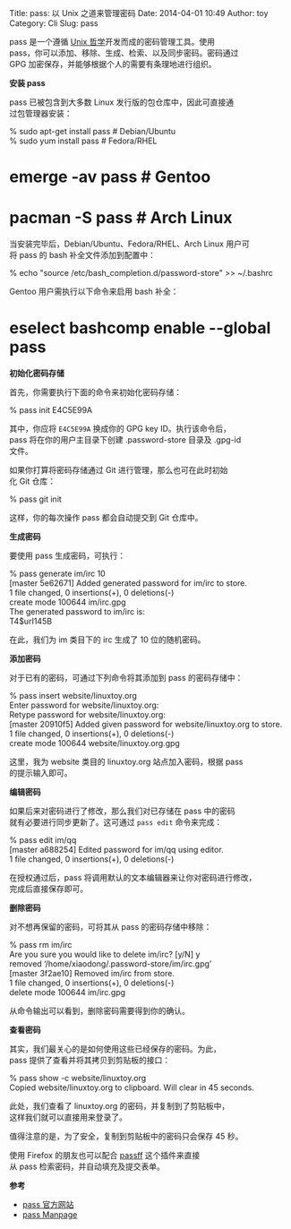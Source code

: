 Title: pass: 以 Unix 之道来管理密码
Date: 2014-04-01 10:49
Author: toy
Category: Cli
Slug: pass

pass 是一个遵循 [Unix 哲学][u]开发而成的密码管理工具。使用  
pass，你可以添加、移除、生成、检索、以及同步密码。密码通过  
GPG 加密保存，并能够根据个人的需要有条理地进行组织。

**安装 pass**

pass 已被包含到大多数 Linux 发行版的包仓库中，因此可直接通  
过包管理器安装：

% sudo apt-get install pass # Debian/Ubuntu  
% sudo yum install pass # Fedora/RHEL  
# emerge -av pass # Gentoo  
# pacman -S pass # Arch Linux

当安装完毕后，Debian/Ubuntu、Fedora/RHEL、Arch Linux 用户可  
将 pass 的 bash 补全文件添加到配置中：

% echo "source /etc/bash\_completion.d/password-store" >> ~/.bashrc

Gentoo 用户需执行以下命令来启用 bash 补全：

# eselect bashcomp enable --global pass

**初始化密码存储**

首先，你需要执行下面的命令来初始化密码存储：

% pass init E4C5E99A

其中，你应将 `E4C5E99A` 换成你的 GPG key ID。执行该命令后，  
pass 将在你的用户主目录下创建 .password-store 目录及 .gpg-id  
文件。

如果你打算将密码存储通过 Git 进行管理，那么也可在此时初始  
化 Git 仓库：

% pass git init

这样，你的每次操作 pass 都会自动提交到 Git 仓库中。

**生成密码**

要使用 pass 生成密码，可执行：

% pass generate im/irc 10  
[master 5e62671] Added generated password for im/irc to store.  
1 file changed, 0 insertions(+), 0 deletions(-)  
create mode 100644 im/irc.gpg  
The generated password to im/irc is:  
T4$urI145B

在此，我们为 im 类目下的 irc 生成了 10 位的随机密码。

**添加密码**

对于已有的密码，可通过下列命令将其添加到 pass 的密码存储中：

% pass insert website/linuxtoy.org  
Enter password for website/linuxtoy.org:  
Retype password for website/linuxtoy.org:  
[master 20910f5] Added given password for website/linuxtoy.org to
store.  
1 file changed, 0 insertions(+), 0 deletions(-)  
create mode 100644 website/linuxtoy.org.gpg

这里，我为 website 类目的 linuxtoy.org 站点加入密码，根据 pass  
的提示输入即可。

**编辑密码**

如果后来对密码进行了修改，那么我们对已存储在 pass 中的密码  
就有必要进行同步更新了。这可通过 `pass edit` 命令来完成：

% pass edit im/qq  
[master a688254] Edited password for im/qq using editor.  
1 file changed, 0 insertions(+), 0 deletions(-)

在授权通过后，pass 将调用默认的文本编辑器来让你对密码进行修改，  
完成后直接保存即可。

**删除密码**

对不想再保留的密码，可将其从 pass 的密码存储中移除：

% pass rm im/irc  
Are you sure you would like to delete im/irc? [y/N] y  
removed ‘/home/xiaodong/.password-store/im/irc.gpg’  
[master 3f2ae10] Removed im/irc from store.  
1 file changed, 0 insertions(+), 0 deletions(-)  
delete mode 100644 im/irc.gpg

从命令输出可以看到，删除密码需要得到你的确认。

**查看密码**

其实，我们最关心的是如何使用这些已经保存的密码。为此，  
pass 提供了查看并将其拷贝到剪贴板的接口：

% pass show -c website/linuxtoy.org  
Copied website/linuxtoy.org to clipboard. Will clear in 45 seconds.

此处，我们查看了 linuxtoy.org 的密码，并复制到了剪贴板中，  
这样我们就可以直接用来登录了。

值得注意的是，为了安全，复制到剪贴板中的密码只会保存 45 秒。

使用 Firefox 的朋友也可以配合 [passff][f] 这个插件来直接  
从 pass 检索密码，并自动填充及提交表单。

**参考**

* [pass 官方网站](http://www.zx2c4.com/projects/password-store/)  
* [pass Manpage](http://git.zx2c4.com/password-store/about/)

[u]: http://en.wikipedia.org/wiki/Unix\_philosophy  
[f]: https://github.com/jvenant/passff
